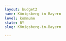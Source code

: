 ```yaml
---
layout: budget2
name: Königsberg in Bayern
level: kommune
state: BY
slug: Königsberg-in-Bayern

---
```



